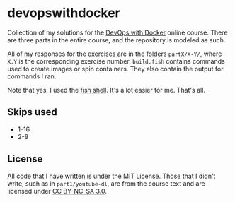 # devopswithdocker

Collection of my solutions for the [DevOps with Docker](https://devopswithdocker.com/)
online course.
There are three parts in the entire course,
and the repository is modeled as such.

All of my responses for the exercises are in the folders
`partX/X-Y/`, where `X.Y` is the corresponding exercise number.
`build.fish` contains commands used to create images or spin containers.
They also contain the output for commands I ran.

Note that yes, I used the [fish shell](https://fishshell.com/).
It's a lot easier for me.
That's all.

## Skips used

- 1-16
- 2-9

## License

All code that I have written is under the MIT License.
Those that I didn't write, such as in `part1/youtube-dl`,
are from the course text and are licensed under [CC BY-NC-SA 3.0](https://creativecommons.org/licenses/by-nc-sa/3.0/).
